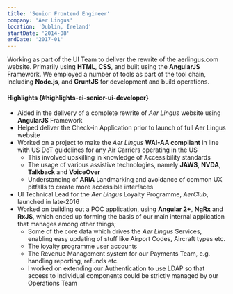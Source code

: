 ```yaml
---
title: 'Senior Frontend Engineer'
company: 'Aer Lingus'
location: 'Dublin, Ireland'
startDate: '2014-08'
endDate: '2017-01'
---
```


Working as part of the UI Team to deliver the rewrite of the aerlingus.com
website. Primarily using **HTML**, **CSS**, and built using the **AngularJS**
Framework. We employed a number of tools as part of the tool chain,
including **Node.js**, and **GruntJS** for development and build operations.

#### Highlights {#highlights-ei-senior-ui-developer}

- Aided in the delivery of a complete rewrite of _Aer Lingus_ website using
  **AngularJS** Framework
- Helped deliver the Check-in Application prior to launch of full Aer
  Lingus website
- Worked on a project to make the _Aer Lingus_ **WAI-AA compliant** in line with
  US DoT guidelines for any Air Carriers operating in the US
  - This involved upskilling in knowledge of Accessibility standards
  - The usage of various assistive technologies, namely **JAWS**, **NVDA**, **Talkback** and **VoiceOver**
  - Understanding of **ARIA** Landmarking and avoidance of common UX pitfalls to create more accessible interfaces
- UI Technical Lead for the _Aer Lingus_ Loyalty Programme, _AerClub_,
  launched in late-2016
- Worked on building out a POC application, using **Angular 2+**, **NgRx** and
  **RxJS**, which ended up forming the basis of our main internal application
  that manages among other things;
  - Some of the core data which drives the _Aer Lingus_ Services,
    enabling easy updating of stuff like Airport Codes, Aircraft types
    etc.
  - The loyalty programme user accounts
  - The Revenue Management system for our Payments Team, e.g.
    handling reporting, refunds etc.
  - I worked on extending our Authentication to use LDAP so that
    access to individual components could be strictly managed by our
    Operations Team
